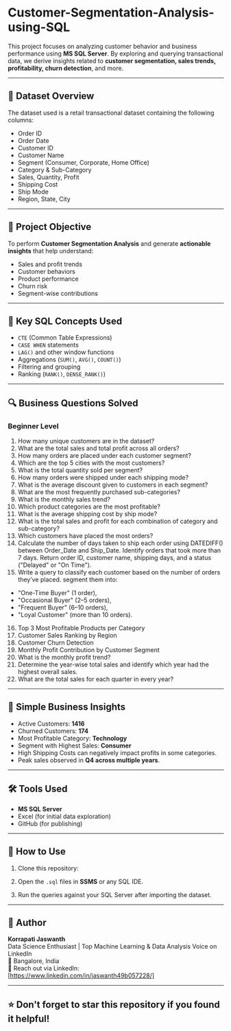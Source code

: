 # Customer-Segmentation-Analysis-using-SQL

This project focuses on analyzing customer behavior and business performance using **MS SQL Server**. By exploring and querying transactional data, we derive insights related to **customer segmentation, sales trends, profitability, churn detection**, and more.

---

## 📁 Dataset Overview

The dataset used is a retail transactional dataset containing the following columns:
- Order ID
- Order Date
- Customer ID
- Customer Name
- Segment (Consumer, Corporate, Home Office)
- Category & Sub-Category
- Sales, Quantity, Profit
- Shipping Cost
- Ship Mode
- Region, State, City

---

## 🎯 Project Objective

To perform **Customer Segmentation Analysis** and generate **actionable insights** that help understand:
- Sales and profit trends
- Customer behaviors
- Product performance
- Churn risk
- Segment-wise contributions

---

## 🧠 Key SQL Concepts Used

- `CTE` (Common Table Expressions)
- `CASE WHEN` statements
- `LAG()` and other window functions
- Aggregations (`SUM()`, `AVG()`, `COUNT()`)
- Filtering and grouping
- Ranking (`RANK()`, `DENSE_RANK()`)

---

## 🔍 Business Questions Solved

###  Beginner Level
1. How many unique customers are in the dataset?
2. What are the total sales and total profit across all orders?
3. How many orders are placed under each customer segment?
4. Which are the top 5 cities with the most customers?
5. What is the total quantity sold per segment?
6. How many orders were shipped under each shipping mode?
7. What is the average discount given to customers in each segment?
8. What are the most frequently purchased sub-categories?
9. What is the monthly sales trend?
10. Which product categories are the most profitable?
11. What is the average shipping cost by ship mode?
12. What is the total sales and profit for each combination of category and sub-category?
13. Which customers have placed the most orders?
14. Calculate the number of days taken to ship each order using DATEDIFF() 
between Order_Date and Ship_Date. Identify orders that took more than 7 days. 
Return order ID, customer name, shipping days, and a status ("Delayed" or "On Time").
15. Write a query to classify each customer based on the number of orders they’ve placed. 
segment them into:
 - "One-Time Buyer" (1 order),
 - "Occasional Buyer" (2–5 orders),
 - "Frequent Buyer" (6–10 orders),
 - "Loyal Customer" (more than 10 orders).
16. Top 3 Most Profitable Products per Category
17. Customer Sales Ranking by Region
18. Customer Churn Detection
19. Monthly Profit Contribution by Customer Segment
20. What is the monthly profit trend?
21. Determine the year-wise total sales and identify which year had the highest overall sales.
22. What are the total sales for each quarter in every year?

---

## 📌 Simple Business Insights

-  Active Customers: **1416**
-  Churned Customers: **174**
-  Most Profitable Category: **Technology**
-  Segment with Highest Sales: **Consumer**
-  High Shipping Costs can negatively impact profits in some categories.
-  Peak sales observed in **Q4 across multiple years**.

---

## 🛠 Tools Used

- **MS SQL Server**
- Excel (for initial data exploration)
- GitHub (for publishing)

---

## 🚀 How to Use

1. Clone this repository:
   
2. Open the `.sql` files in **SSMS** or any SQL IDE.
3. Run the queries against your SQL Server after importing the dataset.

---

## 👤 Author

**Korrapati Jaswanth**  
Data Science Enthusiast | Top Machine Learning & Data Analysis Voice on LinkedIn  
📍 Bangalore, India  
📧 Reach out via LinkedIn: [https://www.linkedin.com/in/jaswanth49b057228/]

---

## ⭐️ Don't forget to star this repository if you found it helpful!

